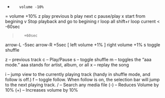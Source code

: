 - 		 volume -10%
= 		 volume +10%
z 		 play previous
b 		 play next
c 		 pause/play
x 		 start from begining
v 		 Stop playback and go to begining
r 		 loop all
shift+r	 loop current 
<		 -60sec
>		 +60sec
arrow-L  -5sec
arrow-R  +5sec
[		 left volume +1%
]		 right volume +1%
s 		 toggle shuffle

z – previous track
c – Play/Pause
s – toggle shuffle
m – toggles the “aaa mode.” aaa stands for artist, album, or all
x – replay the song

i – jump view to the currently playing track (handy in shuffle mode, and follow is off.)
f – toggle follow. When follow is on, the selection bar will jump to the next playing track.
/<name> – Search any  media file
(-) – Reduces Volume by 10%
(+) – Increases volume by 10%
